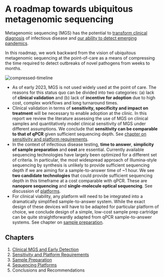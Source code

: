 # A roadmap towards ubiquitous metagenomic sequencing

Metagenomic sequencing (MGS) has the potential to [transform clinical diagnosis](https://www.nature.com/articles/s41576-019-0113-7) of infectious disease and [our ability to detect emerging pandemics](https://blogs.scientificamerican.com/observations/how-to-snuff-out-the-next-pandemic/).

In this roadmap, we work backward from the vision of ubiquitous metagenomic sequencing at the point-of-care as a means of compressing the time required to detect outbreaks of novel pathogens from weeks to months.



![compressed-timeline](https://user-images.githubusercontent.com/106965942/226424152-81c794be-19a9-40f8-826e-1c7dc76eb8a7.png)

- As of early 2023, MGS is not used widely used at the point of care. The reasons for this status quo can be divided into two categories: (a) lack of **clinical validation** and (b) lack of **incentive for adoption** due to high cost, complex workflows and long turnaround times.
- Clinical validation in terms of **sensitivity, specificity and impact on treatment** will be necessary to enable adoption at the clinic. In this report we review the literature assessing the use of MGS on clinical samples and quantitatively model clinical sensitivity of MGS under different assumptions. We conclude that **sensitivity can be comparable to that of qPCR** given sufficient sequencing depth. See [chapter on sensitivity and platform requirements](http://sequencing-roadmap.org/sensitivity).
- In the context of infectious disease testing, **time to answer**, **simplicity of sample preparation** and **cost** are essential. Currently available sequencing technologies have largely been optimized for a different set of criteria. In particular, the most widespread approach of Illumina-style sequencing by synthesis is unlikely to provide sufficient sequencing depth if we are aiming for a sample-to-answer time of ~1 hour. We see **two candidate technologies** that could provide sufficient sequencing depth in this timeframe at a cost comparable with qPCR. These are **nanopore sequencing** and **single-molecule optical sequencing**. See discussion of [platforms](https://escherbach.github.io/seq-roadmap/platforms).
- For clinical viability, any platform will need to be integrated into a dramatically simplified sample-to-answer system. While the exact design of these devices will have to be adapted for particular platform of choice, we conclude design of a simple, low-cost sample prep cartridge can be quite straightforwardly adapted from qPCR sample-to-answer systems. See chapter on [sample preparation](http://sequencing-roadmap.org/sample-prep).

## Chapters

1. [Clinical MGS and Early Detection](http://sequencing-roadmap.org/early-detection)
2. [Sensitivity and Platform Requirements](http://sequencing-roadmap.org/sensitivity)
3. [Sample Preparation](http://sequencing-roadmap.org/sample-prep)
4. [Sequencing Platforms](http://sequencing-roadmap.org/platforms)
5. Conclusions and Recommendations
